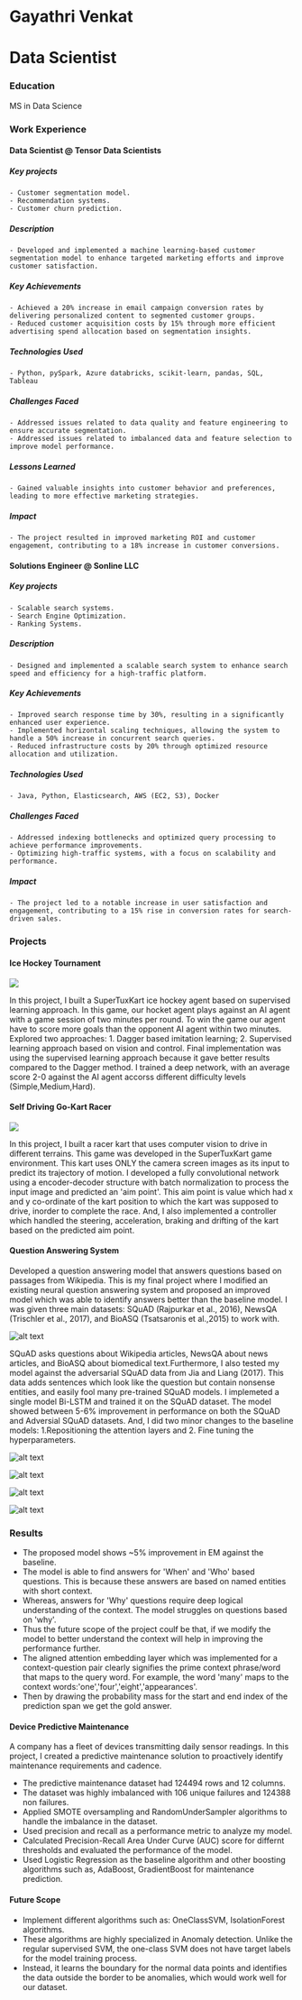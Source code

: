# Gayathri Venkat

# Data Scientist

### Education
MS in Data Science

### Work Experience
#### Data Scientist @ Tensor Data Scientists
##### Key projects 
    - Customer segmentation model.
    - Recommendation systems.
    - Customer churn prediction.

##### Description
    - Developed and implemented a machine learning-based customer segmentation model to enhance targeted marketing efforts and improve customer satisfaction.

##### Key Achievements
    - Achieved a 20% increase in email campaign conversion rates by delivering personalized content to segmented customer groups.
    - Reduced customer acquisition costs by 15% through more efficient advertising spend allocation based on segmentation insights.

##### Technologies Used
    - Python, pySpark, Azure databricks, scikit-learn, pandas, SQL, Tableau

##### Challenges Faced
    - Addressed issues related to data quality and feature engineering to ensure accurate segmentation.
    - Addressed issues related to imbalanced data and feature selection to improve model performance.

##### Lessons Learned
    - Gained valuable insights into customer behavior and preferences, leading to more effective marketing strategies.

##### Impact
    - The project resulted in improved marketing ROI and customer engagement, contributing to a 18% increase in customer conversions.


#### Solutions Engineer @ Sonline  LLC
##### Key projects
    - Scalable search systems. 
    - Search Engine Optimization.
    - Ranking Systems.
    
##### Description 
    - Designed and implemented a scalable search system to enhance search speed and efficiency for a high-traffic platform.
    
##### Key Achievements 
    - Improved search response time by 30%, resulting in a significantly enhanced user experience. 
    - Implemented horizontal scaling techniques, allowing the system to handle a 50% increase in concurrent search queries. 
    - Reduced infrastructure costs by 20% through optimized resource allocation and utilization. 
    
##### Technologies Used 
    - Java, Python, Elasticsearch, AWS (EC2, S3), Docker 

##### Challenges Faced 
    - Addressed indexing bottlenecks and optimized query processing to achieve performance improvements.
    - Optimizing high-traffic systems, with a focus on scalability and performance. 

##### Impact 
    - The project led to a notable increase in user satisfaction and engagement, contributing to a 15% rise in conversion rates for search-driven sales. 

### Projects

#### Ice Hockey Tournament

![](/Images/ice_hockey_game.gif)

In this project, I built a SuperTuxKart ice hockey agent based on supervised learning approach. In this game, our hocket agent plays against an AI agent with a game session of two minutes per round.  To win the game our agent have to score more goals than the opponent AI agent within two minutes. Explored two approaches: 1. Dagger based imitation learning; 2. Supervised learning approach based on vision and control. Final implementation was using the supervised learning approach because it gave better results compared to the Dagger method. I trained a deep network, with an average score 2-0 against the AI agent accorss different difficulty levels (Simple,Medium,Hard).
  
#### Self Driving Go-Kart Racer 

![](/Images/go_kart_racer.gif)

In this project, I built a racer kart that uses computer vision to drive in different terrains. This game was developed in the SuperTuxKart game environment.  This kart uses ONLY the camera screen images as its input to predict its trajectory of motion. I developed a fully convolutional network using a encoder-decoder structure with  batch normalization to process the input image and predicted an 'aim point'. This aim point is value which had x and y co-ordinate of the kart position to which the kart was supposed to drive, inorder to complete the race. And, I also implemented a controller which handled the steering, acceleration, braking and drifting of the kart based  on the predicted aim point.  

#### Question Answering System

Developed a question answering model that answers  questions based on passages from Wikipedia. This is my final project where I modified an existing neural question answering system and proposed an improved model which was able to identify answers better than the baseline model. I was given three main  datasets:  SQuAD (Rajpurkar et al., 2016), NewsQA (Trischler et al., 2017), and BioASQ (Tsatsaronis et al.,2015) to work with. 

![alt text](/Images/question_answering_system_using_SQuAD.png)

SQuAD asks questions about Wikipedia articles, NewsQA about news articles, and BioASQ about biomedical text.Furthermore, I also tested my model against the adversarial SQuAD data from Jia and Liang (2017). This data
adds sentences which look like the question but contain nonsense entities, and easily fool many pre-trained
SQuAD models. I implemeted a single model Bi-LSTM and trained it on the SQuAD dataset. The model showed between 5-6% improvement in performance on  both the SQuAD and Adversial SQuAD datasets. And, I did two minor changes to the baseline models:  1.Repositioning the attention  layers and 2. Fine tuning the hyperparameters.


![alt text](/Images/baseline_model_architecture.png)

![alt text](/Images/comparitive_performance.png)

![alt text](/Images/modified-attention-architecture.png)

![alt text](/Images/query2context_attention_implemetation.png)

### Results

- The proposed model shows ~5% improvement in EM against the baseline.
- The  model is able to find answers for 'When' and 'Who' based questions. This is because these answers  are based on named entities with short context.
- Whereas, answers for 'Why' questions  require deep logical understanding of the context. The model struggles on questions based on 'why'.
- Thus the future scope of the project coulf be that, if we modify the model to better understand the context will help in improving the performance further.
- The aligned attention embedding layer which was implemented for a context-question pair clearly signifies the  prime context phrase/word that maps to the query word. For example, the word 'many' maps to the context words:'one','four','eight','appearances'.
- Then by drawing the probability mass for the start and end index of the prediction span we get the gold answer.
 
#### Device Predictive Maintenance

A company has a fleet of devices transmitting daily sensor readings. In this project, I created a predictive maintenance solution to proactively identify maintenance requirements and cadence.

- The predictive maintenance dataset had 124494 rows and 12 columns.
- The dataset was highly imbalanced with 106 unique failures and 124388 non failures.
- Applied SMOTE oversampling and RandomUnderSampler algorithms to handle the imbalance in the dataset.
- Used precision and recall as a performance metric to analyze my model.
- Calculated Precision-Recall Area Under Curve (AUC) score for differnt thresholds and evaluated the performance of the model.
- Used Logistic Regression as the baseline algorithm and other boosting algorithms such as, AdaBoost, GradientBoost for maintenance prediction.

#### Future Scope

- Implement different algorithms such as: OneClassSVM, IsolationForest algorithms.
- These algorithms are highly specialized in Anomaly detection. Unlike the regular supervised SVM, the one-class SVM does not have target labels for the model training process.
- Instead, it learns the boundary for the normal data points and identifies the data outside the border to be anomalies, which would work well for our dataset.






